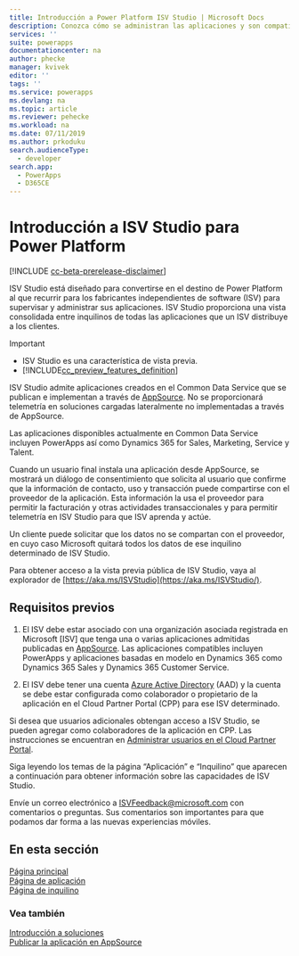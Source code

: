 ```yaml
---
title: Introducción a Power Platform ISV Studio | Microsoft Docs
description: Conozca cómo se administran las aplicaciones y son compatibles a través del portal de ISV Studio.
services: ''
suite: powerapps
documentationcenter: na
author: phecke
manager: kvivek
editor: ''
tags: ''
ms.service: powerapps
ms.devlang: na
ms.topic: article
ms.reviewer: pehecke
ms.workload: na
ms.date: 07/11/2019
ms.author: prkoduku
search.audienceType:
  - developer
search.app:
  - PowerApps
  - D365CE
---
```


# <a name="introduction-to-isv-studio-for-the-power-platform"></a>Introducción a ISV Studio para Power Platform

[!INCLUDE [cc-beta-prerelease-disclaimer](../../includes/cc-beta-prerelease-disclaimer.md)]

ISV Studio está diseñado para convertirse en el destino de Power Platform al que recurrir para los fabricantes independientes de software (ISV) para supervisar y administrar sus aplicaciones. ISV Studio proporciona una vista consolidada entre inquilinos de todas las aplicaciones que un ISV distribuye a los clientes.

> [!IMPORTANT]
>
> - ISV Studio es una característica de vista previa.
> - [!INCLUDE[cc_preview_features_definition](../../includes/cc-preview-features-definition.md)]

ISV Studio admite aplicaciones creados en el Common Data Service que se publican e implementan a través de [AppSource](https://appsource.microsoft.com/). No se proporcionará telemetría en soluciones cargadas lateralmente no implementadas a través de AppSource.

Las aplicaciones disponibles actualmente en Common Data Service incluyen PowerApps así como Dynamics 365 for Sales, Marketing, Service y Talent.

Cuando un usuario final instala una aplicación desde AppSource, se mostrará un diálogo de consentimiento que solicita al usuario que confirme que la información de contacto, uso y transacción puede compartirse con el proveedor de la aplicación. Esta información la usa el proveedor para permitir la facturación y otras actividades transaccionales y para permitir telemetría en ISV Studio para que ISV aprenda y actúe.

Un cliente puede solicitar que los datos no se compartan con el proveedor, en cuyo caso Microsoft quitará todos los datos de ese inquilino determinado de ISV Studio.

Para obtener acceso a la vista previa pública de ISV Studio, vaya al explorador de [https://aka.ms/ISVStudio](https://aka.ms/ISVStudio/).

## <a name="pre-requisites"></a>Requisitos previos

1. El ISV debe estar asociado con una organización asociada registrada en Microsoft [ISV] que tenga una o varias aplicaciones admitidas publicadas en [AppSource](https://appsource.microsoft.com/). Las aplicaciones compatibles incluyen PowerApps y aplicaciones basadas en modelo en Dynamics 365 como Dynamics 365 Sales y Dynamics 365 Customer Service.

2. El ISV debe tener una cuenta [Azure Active Directory](https://azure.microsoft.com/services/active-directory/) (AAD) y la cuenta se debe estar configurada como colaborador o propietario de la aplicación en el Cloud Partner Portal (CPP) para ese ISV determinado.

Si desea que usuarios adicionales obtengan acceso a ISV Studio, se pueden agregar como colaboradores de la aplicación en CPP.  Las instrucciones se encuentran en [Administrar usuarios en el Cloud Partner Portal](https://docs.microsoft.com/en-us/azure/marketplace/cloud-partner-portal-orig/cloud-partner-portal-manage-users).

Siga leyendo los temas de la página “Aplicación” e “Inquilino” que aparecen a continuación para obtener información sobre las capacidades de ISV Studio.

Envíe un correo electrónico a [ISVFeedback@microsoft.com](mailto:ISVFeedback@microsoft.com) con comentarios o preguntas. Sus comentarios son importantes para que podamos dar forma a las nuevas experiencias móviles.

## <a name="in-this-section"></a>En esta sección

[Página principal](isv-app-management-homepage.md)  
[Página de aplicación](isv-app-management-apppage.md)  
[Página de inquilino](isv-app-management-tenantpage.md)

### <a name="see-also"></a>Vea también

[Introducción a soluciones](introduction-solutions.md)  
[Publicar la aplicación en AppSource](publish-app-appsource.md)
